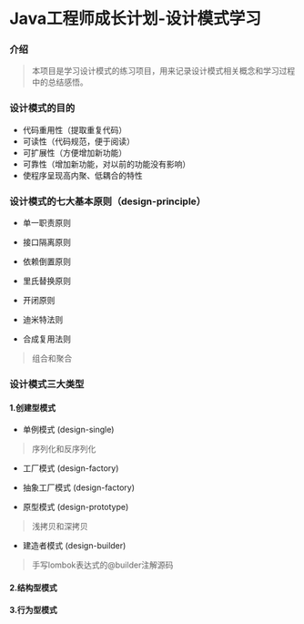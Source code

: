 # Java工程师成长计划-设计模式学习


### 介绍
>本项目是学习设计模式的练习项目，用来记录设计模式相关概念和学习过程中的总结感悟。


### 设计模式的目的

* 代码重用性（提取重复代码）
* 可读性（代码规范，便于阅读）
* 可扩展性（方便增加新功能）
* 可靠性（增加新功能，对以前的功能没有影响）
* 使程序呈现高内聚、低耦合的特性


### 设计模式的七大基本原则（design-principle）

* 单一职责原则

* 接口隔离原则

* 依赖倒置原则

* 里氏替换原则

* 开闭原则

* 迪米特法则

* 合成复用法则

>组合和聚合

### 设计模式三大类型

#### 1.创建型模式

* 单例模式 (design-single)

>序列化和反序列化

* 工厂模式 (design-factory)

* 抽象工厂模式 (design-factory)

* 原型模式 (design-prototype)

>浅拷贝和深拷贝

* 建造者模式 (design-builder)

>手写lombok表达式的@builder注解源码

#### 2.结构型模式


#### 3.行为型模式



